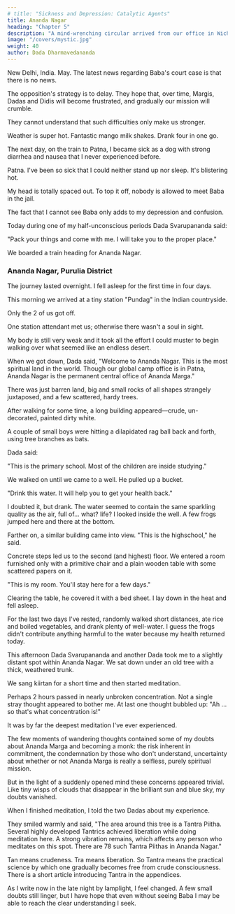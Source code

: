 ```yaml
---
# title: "Sickness and Depression: Catalytic Agents"
title: Ananda Nagar
heading: "Chapter 5"
description: "A mind-wrenching circular arrived from our office in Wichita. Baba is in jail in India"
image: "/covers/mystic.jpg"
weight: 40
author: Dada Dharmavedananda
---
```

 

New Delhi, India. May. The latest news regarding Baba's court case is that there is no news. 

The opposition's strategy is to delay. They hope that, over time, Margis, Dadas and Didis will become frustrated, and gradually our mission will crumble.

They cannot understand that such difficulties only make us stronger. 

Weather is super hot. Fantastic mango milk shakes. Drank four in one go. 

The next day, on the train to Patna, I became sick as a dog with strong diarrhea and nausea that I never experienced before.

<!-- An Indian Dada with long 
black hair and a thick beard (like almost all Dadas) tried to help but there was 
little he could do.  -->

Patna. I've been so sick that I could neither stand up nor sleep. It's blistering hot.

My head is totally spaced out. To top it off, nobody is allowed to meet Baba in the jail. 

The fact that I cannot see Baba only adds to my depression and confusion.

<!-- I've come to India to determine my life's direction, perhaps to become a monk, 
but how will I manage to clear up anything without meeting my guru? Now 
many doubts arise.  -->

Today during one of my half-unconscious periods Dada Svarupananda said:

"Pack your things and come with me. I will take you to the proper place." 

We boarded a train heading for Ananda Nagar. 


### Ananda Nagar, Purulia District

The journey lasted overnight. I fell asleep for the first time in four days.

This morning we arrived at a tiny station "Pundag" in the Indian countryside. 

Only the 2 of us got off.

One station attendant met us; otherwise there wasn't a soul in sight.

My body is still very weak and it took all the effort I could muster to begin walking over what seemed like an endless desert.

When we got down, Dada said, "Welcome to Ananda Nagar. This is the most spiritual land in the world. Though our global camp office is in Patna, Ananda Nagar is the permanent central office of Ananda Marga." 

<!-- As I looked around me, the air broke in sparkling waves. Was it the heat 
waves, my delirium, or something mystical? No grass— -->

There was just barren land, big and small rocks of all shapes strangely juxtaposed, and a few scattered, hardy trees. 

After walking for some time, a long building appeared—crude, un-decorated, painted dirty white. 

A couple of small boys were hitting a dilapidated rag ball back and forth, using tree branches as bats. 

Dada said:

"This is the primary school. Most of the children are inside studying." 

We walked on until we came to a well. He pulled up a bucket. 

"Drink this water. It will help you to get your health back." 

I doubted it, but drank. The water seemed to contain the same sparkling quality as the air, full of... what? life? I looked inside the well. A few frogs jumped here and there at the bottom. 

Farther on, a similar building came into view. "This is the highschool," he said. 

Concrete steps led us to the second (and highest) floor. We entered a room furnished only with a primitive chair and a plain wooden table with some scattered papers on it. 

"This is my room. You'll stay here for a few days." 

Clearing the table, he covered it with a bed sheet. I lay down in the heat and fell asleep. 

For the last two days I've rested, randomly walked short distances, ate rice and boiled vegetables, and drank plenty of well-water. I guess the frogs didn't contribute anything harmful to the water because my health returned today. 

This afternoon Dada Svarupananda and another Dada took me to a slightly distant spot within Ananda Nagar. We sat down under an old tree with a thick, weathered trunk. 

We sang kiirtan for a short time and then started meditation. 

Perhaps 2 hours passed in nearly unbroken concentration. Not a single stray thought appeared to bother me. At last one thought bubbled up: "Ah ... so that's what concentration is!" 

It was by far the deepest meditation I've ever experienced. 

The few moments of wandering thoughts contained some of my doubts about Ananda Marga and becoming a monk: the risk inherent in commitment, the condemnation by those who don't understand, uncertainty about whether or not Ananda Marga is really a selfless, purely spiritual mission. 

But in the light of a suddenly opened mind these concerns appeared trivial. Like tiny wisps of clouds that disappear in the brilliant sun and blue sky, my doubts vanished. 

When I finished meditation, I told the two Dadas about my experience. 

They smiled warmly and said, "The area around this tree is a Tantra Piitha. Several highly developed Tantrics achieved liberation while doing meditation here. A strong vibration remains, which affects any person who meditates on this spot. There are 78 such Tantra Piithas in Ananda Nagar."

Tan means crudeness. Tra means liberation. So Tantra means the practical science by which one 
gradually becomes free from crude consciousness. There is a short article introducing Tantra in the 
appendices.


As I write now in the late night by lamplight, I feel changed. A few small doubts still linger, but I have hope that even without seeing Baba I may be able to reach the clear understanding I seek. 

<!-- Noontime. Walking together with two Dadas across a limitless sandy expanse of stray underbrush, without a building or a tree in sight. Grit crunching under our sandaled footsteps, echoing in our silence. 

The droning of a myriad unseen insects combining together to create the sound of endlessness. The sun particularly intense, penetrating my skull, frying my brain. Gradually my thoughts dissipated. 

Though my feet moved on, my mind slipped ... swam ... forgot... mindlessly walking without time... nothingness.... 

Suddenly I awoke from my numbness. Awake, yet without any bearings or reference points. 

Where am I? I thought. Who are these two people? What year, what age is this? And who am I? 

I looked at them and at the land around, but understood nothing. I struggled to find any association. 

Then I felt my memory jar and gradually seem to return. These two with long black beards and swaying robes—holy men. This land-Palestine. This age—the age of Jewish and Christian patriarchs. I became calmer. A minute or so passed like this. 

But who am I? I thought. I looked down at my clothing. Shocking! These strange clothes did not fit my memory. Again I was thrown into confusion. 

Ah, yes, of course, I thought, as the idea of the real present returned. Ananda Nagar, India, two Dadas, I, an American... How strange... 

I was amazed at the mistake into which I had momentarily slipped. 

Yes, these Ananda Marga acharyas might as well be ancient religious holy men.... 

A fresh understanding dawned. Another doubt was dislodged! I inhaled deeply in relief: by merging my life's energies into Ananda Marga I was not leaving the religious heritage inherited at the moment of my birth. 

Rather I was returning to its spiritual essence, full of the original vitality which existed before 
the religious dogma seeped in and a/en-tually took over. 

I am not turning away from my lineage. This Tantric path is the  transcendental core from which every religion arises.  -->

